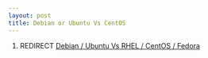 ```yaml
---
layout: post 
title: Debian or Ubuntu Vs CentOS
---
```


1.  REDIRECT [Debian / Ubuntu Vs RHEL / CentOS /
    Fedora](Debian_/_Ubuntu_Vs_RHEL_/_CentOS_/_Fedora "wikilink")
